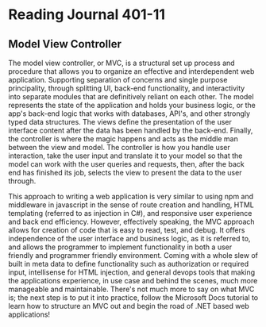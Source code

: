 # Reading Journal 401-11

## Model View Controller

The model view controller, or MVC, is a structural set up process and procedure that allows you to organize an effective and interdependent web application.  Supporting separation of concerns and single purpose principality, through splitting UI, back-end functionality, and interactivity into separate modules that are definitively reliant on each other.  The model represents the state of the application and holds your business logic, or the app's back-end logic that works with databases, API's, and other strongly typed data structures.  The views define the presentation of the user interface content after the data has been handled by the back-end.  Finally, the controller is where the magic happens and acts as the middle man between the view and model.  The controller is how you handle user interaction, take the user input and translate it to your model so that the model can work with the user queries and requests, then, after the back end has finished its job, selects the view to present the data to the user through.

This approach to writing a web application is very similar to using npm and middleware in javascript in the sense of route creation and handling, HTML templating \(referred to as injection in C#\), and responsive user experience and back end efficiency.  However, effectively speaking, the MVC approach allows for creation of code that is easy to read, test, and debug.  It offers independence of the user interface and business logic, as it is referred to, and allows the programmer to implement functionality in both a user friendly and programmer friendly environment.  Coming with a whole slew of built in meta data to define functionality such as authorization or required input, intellisense for HTML injection, and general devops tools that making the applications experience, in use case and behind the scenes, much more manageable and maintainable.  There's not much more to say on what MVC is; the next step is to put it into practice, follow the Microsoft Docs tutorial to learn how to structure an MVC out and begin the road of .NET based web applications!
